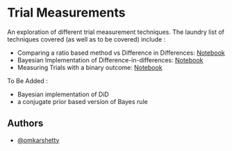 
# Trial Measurements

An exploration of different trial measurement techniques. The laundry list of techniques covered (as well as to be covered) include :  
* Comparing a ratio based method vs Difference in Differences: [Notebook](https://github.com/omkar-shetty/trial_measurement/blob/master/notebooks/compare_measurement_methods.md)
* Bayesian Implementation of Difference-in-differences: [Notebook](https://github.com/omkar-shetty/trial_measurement/blob/master/notebooks/bayesian_did.md)
* Measuring Trials with a binary outcome: [Notebook](https://github.com/omkar-shetty/trial_measurement/blob/master/notebooks/binary_trial_design_upd.md)

To Be Added :  

* Bayesian implementation of DiD
* a conjugate prior based version of Bayes rule


## Authors

- [@omkarshetty](https://www.github.com/omkar-shetty)

  
